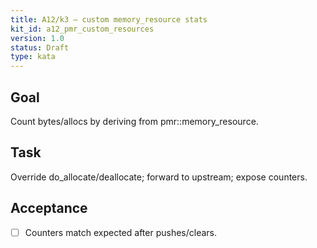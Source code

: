 ```yaml
---
title: A12/k3 — custom memory_resource stats
kit_id: a12_pmr_custom_resources
version: 1.0
status: Draft
type: kata
---
```

## Goal
Count bytes/allocs by deriving from pmr::memory_resource.
## Task
Override do_allocate/deallocate; forward to upstream; expose counters.
## Acceptance
- [ ] Counters match expected after pushes/clears.